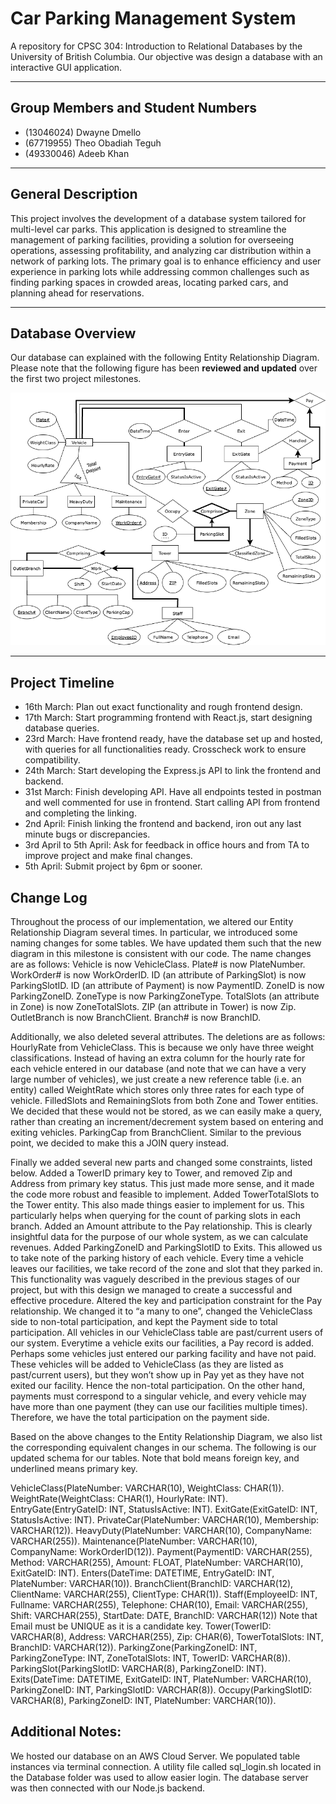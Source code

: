 # Car Parking Management System

A repository for CPSC 304: Introduction to Relational Databases by the University of British Columbia. Our objective was design a database with an interactive GUI application.

---

## Group Members and Student Numbers

- (13046024) Dwayne Dmello
- (67719955) Theo Obadiah Teguh
- (49330046) Adeeb Khan

---

## General Description

This project involves the development of a database system tailored for multi-level car parks. This application is designed to streamline the management of parking facilities, providing a solution for overseeing operations, assessing profitability, and analyzing car distribution within a network of parking lots. The primary goal is to enhance efficiency and user experience in parking lots while addressing common challenges such as finding parking spaces in crowded areas, locating parked cars, and planning ahead for reservations.

---

## Database Overview

Our database can explained with the following Entity Relationship Diagram. Please note that the following figure has been **reviewed and updated** over the first two project milestones.

![Project_ERD](./Figures/ERD.drawio.png)

---

## Project Timeline

- 16th March: Plan out exact functionality and rough frontend design.
- 17th March: Start programming frontend with React.js, start designing database queries.
- 23rd March: Have frontend ready, have the database set up and hosted, with queries for all functionalities ready. Crosscheck work to ensure compatibility.
- 24th March: Start developing the Express.js API to link the frontend and backend.
- 31st March: Finish developing API. Have all endpoints tested in postman and well commented for use in frontend. Start calling API from frontend and completing the linking.
- 2nd April: Finish linking the frontend and backend, iron out any last minute bugs or discrepancies.
- 3rd April to 5th April: Ask for feedback in office hours and from TA to improve project and make final changes.
- 5th April: Submit project by 6pm or sooner.


## Change Log
Throughout the process of our implementation, we altered our Entity Relationship Diagram several times. In particular, we introduced some naming changes for some tables. We have updated them such that the new diagram in this milestone is consistent with our code. The name changes are as follows:
Vehicle is now VehicleClass.
Plate# is now PlateNumber.
WorkOrder# is now WorkOrderID.
ID (an attribute of ParkingSlot) is now ParkingSlotID.
ID (an attribute of Payment) is now PaymentID.
ZoneID is now ParkingZoneID.
ZoneType is now ParkingZoneType.
TotalSlots (an attribute in Zone) is now ZoneTotalSlots.
ZIP (an attribute in Tower) is now Zip.
OutletBranch is now BranchClient.
Branch# is now BranchID.

Additionally, we also deleted several attributes. The deletions are as follows:
HourlyRate from VehicleClass. This is because we only have three weight classifications. Instead of having an extra column for the hourly rate for each vehicle entered in our database (and note that we can have a very large number of vehicles), we just create a new reference table (i.e. an entity) called WeightRate which stores only three rates for each type of vehicle.
FilledSlots and RemainingSlots from both Zone and Tower entities. We decided that these would not be stored, as we can easily make a query, rather than creating an increment/decrement system based on entering and exiting vehicles.
ParkingCap from BranchClient. Similar to the previous point, we decided to make this a JOIN query instead.

Finally we added several new parts and changed some constraints, listed below.
Added a TowerID primary key to Tower, and removed Zip and Address from primary key status. This just made more sense, and it made the code more robust and feasible to implement.
Added TowerTotalSlots to the Tower entity. This also made things easier to implement for us. This particularly helps when querying for the count of parking slots in each branch.
Added an Amount attribute to the Pay relationship. This is clearly insightful data for the purpose of our whole system, as we can calculate revenues.
Added ParkingZoneID and ParkingSlotID to Exits. This allowed us to take note of the parking history of each vehicle. Every time a vehicle leaves our facilities, we take record of the zone and slot that they parked in. This functionality was vaguely described in the previous stages of our project, but with this design we managed to create a successful and effective procedure.
Altered the key and participation constraint for the Pay relationship. We changed it to “a many to one”, changed the VehicleClass side to non-total participation, and kept the Payment side to total participation. All vehicles in our VehicleClass table are past/current users of our system. Everytime a vehicle exits our facilities, a Pay record is added. Perhaps some vehicles just entered our parking facility and have not paid. These vehicles will be added to VehicleClass (as they are listed as past/current users), but they won’t show up in Pay yet as they have not exited our facility. Hence the non-total participation. On the other hand, payments must correspond to a singular vehicle, and every vehicle may have more than one payment (they can use our facilities multiple times). Therefore, we have the total participation on the payment side.

Based on the above changes to the Entity Relationship Diagram, we also list the corresponding equivalent changes in our schema. The following is our updated schema for our tables. Note that bold means foreign key, and underlined means primary key.

VehicleClass(PlateNumber: VARCHAR(10), WeightClass: CHAR(1)).
WeightRate(WeightClass: CHAR(1), HourlyRate: INT).
EntryGate(EntryGateID: INT, StatusIsActive: INT).
ExitGate(ExitGateID: INT, StatusIsActive: INT).
PrivateCar(PlateNumber: VARCHAR(10), Membership: VARCHAR(12)).
HeavyDuty(PlateNumber: VARCHAR(10), CompanyName: VARCHAR(255)).
Maintenance(PlateNumber: VARCHAR(10), CompanyName: WorkOrderID(12)).
Payment(PaymentID: VARCHAR(255), Method: VARCHAR(255), Amount: FLOAT, PlateNumber: VARCHAR(10), ExitGateID: INT).
Enters(DateTime: DATETIME, EntryGateID: INT, PlateNumber: VARCHAR(10)).
BranchClient(BranchID: VARCHAR(12), ClientName: VARCHAR(255), ClientType: CHAR(1)).
Staff(EmployeeID: INT, Fullname: VARCHAR(255), Telephone: CHAR(10), Email: VARCHAR(255), Shift: VARCHAR(255), StartDate: DATE, BranchID: VARCHAR(12)) Note that Email must be UNIQUE as it is a candidate key.
Tower(TowerID: VARCHAR(8), Address: VARCHAR(255), Zip: CHAR(6), TowerTotalSlots: INT, BranchID: VARCHAR(12)).
ParkingZone(ParkingZoneID: INT, ParkingZoneType: INT, ZoneTotalSlots: INT, TowerID: VARCHAR(8)).
ParkingSlot(ParkingSlotID: VARCHAR(8), ParkingZoneID: INT).
Exits(DateTime: DATETIME, ExitGateID: INT, PlateNumber: VARCHAR(10), ParkingZoneID: INT, ParkingSlotID: VARCHAR(8)).
Occupy(ParkingSlotID: VARCHAR(8), ParkingZoneID: INT, PlateNumber: VARCHAR(10)).


## Additional Notes:
We hosted our database on an AWS Cloud Server. We populated table instances via terminal connection. A utility file called sql_login.sh located in the Database folder was used to allow easier login. The database server was then connected with our Node.js backend.

